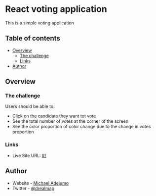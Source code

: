 # React voting application

This is a simple voting application

## Table of contents

- [Overview](#overview)
  - [The challenge](#the-challenge)
  - [Links](#links)
- [Author](#author)


## Overview

### The challenge

Users should be able to:
- Click on the candidate they want tot vote
- See the total number of votes at the corner of the screen
- See the color proportion of color change due to the change in votes proportion





### Links

- Live Site URL: [#/](https://map-advice-generator.netlify.app/)




## Author

- Website - [Michael Adejumo](https://github.com/drealmap/)
- Twitter - [@drealmap](https://www.twitter.com/drealmap)
